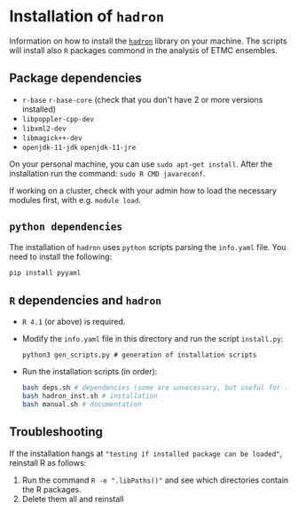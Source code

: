
# Installation of `hadron`

Information on how to install the [`hadron`](https://github.com/HISKP-LQCD/hadron) library on your machine.
The scripts will install also `R` packages commond in the analysis of ETMC ensembles.

## Package dependencies

- `r-base` `r-base-core` (check that you don't have 2 or more versions installed)
- `libpoppler-cpp-dev`
- `libxml2-dev`
- `libmagick++-dev`
- `openjdk-11-jdk` `openjdk-11-jre`

On your personal machine, you can use `sudo apt-get install`. After the installation run the command:
`sudo R CMD javareconf`.

If working on a cluster, check with your admin how to load the necessary modules first, with e.g. `module load`.

## `python dependencies`

The installation of `hadron` uses `python` scripts parsing the `info.yaml` file. You need to install the following:

```python
pip install pyyaml
```

## `R` dependencies and `hadron`

- `R 4.1` (or above) is required.

- Modify the `info.yaml` file in this directory and run the script `install.py`:

    ```python3
    python3 gen_scripts.py # generation of installation scripts
    ```

- Run the installation scripts (in order):

    ```bash
    bash deps.sh # dependencies (some are unnecessary, but useful for .Rmd files)
    bash hadron_inst.sh # installation
    bash manual.sh # documentation
    ```

## Troubleshooting

If the installation hangs at `"testing if installed package can be loaded"`, 
reinstall R as follows:

1. Run the command `R -e ".libPaths()"` and see which directories contain the R packages.
2. Delete them all and reinstall

